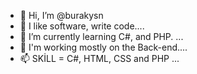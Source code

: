 - 👋 Hi, I’m @burakysn
- 👀 I like software, write code....
- 🌱 I’m currently learning C#, and PHP. ...
- 💞️ I'm working mostly on the Back-end....
- 📫 SKİLL = C#, HTML, CSS and PHP ...

<!---
burakysn/burakysn is a ✨ special ✨ repository because its `README.md` (this file) appears on your GitHub profile.
You can click the Preview link to take a look at your changes.
--->

